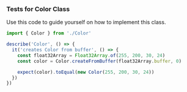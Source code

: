 <a name="Tests for `Color` Class"></a>

### Tests for Color Class

Use this code to guide yourself on how to implement this class.
```javascript
import { Color } from './Color'

describe('Color', () => {
  it('creates Color from buffer', () => {
    const float32Array = Float32Array.of(255, 200, 30, 24)
    const color = Color.createFromBuffer(float32Array.buffer, 0)

    expect(color).toEqual(new Color(255, 200, 30, 24))
  })
})

```